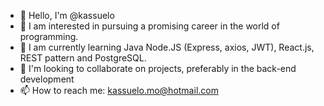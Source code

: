 - 👋 Hello, I'm @kassuelo
- 👀 I am interested in pursuing a promising career in the world of programming.
- 🌱 I am currently learning Java Node.JS (Express, axios, JWT), React.js, REST pattern and PostgreSQL.
- 💞️ I'm looking to collaborate on projects, preferably in the back-end development
- 📫 How to reach me: kassuelo.mo@hotmail.com 

<!---
kassuelo/kassuelo is a ✨ special ✨ repository because its `README.md` (this file) appears on your GitHub profile.
You can click the Preview link to take a look at your changes.
--->
